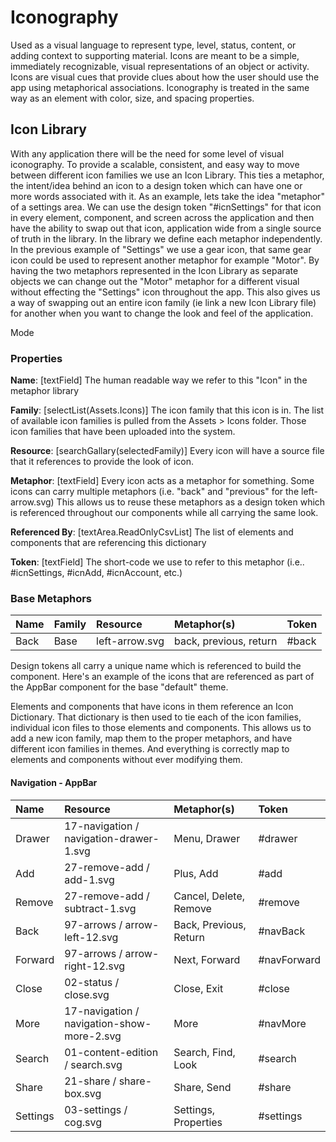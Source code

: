 # Iconography

Used as a visual language to represent type, level, status, content, or adding context to supporting material. Icons are meant to be a simple, immediately recognizable, visual representations of an object or activity. Icons are visual cues that provide clues about how the user should use the app using metaphorical associations. Iconography is treated in the same way as an element with color, size, and spacing properties.

## Icon Library

With any application there will be the need for some level of visual iconography. To provide a scalable, consistent, and easy way to move between different icon families we use an Icon Library. This ties a metaphor, the intent/idea behind an icon to a design token which can have one or more words associated with it. As an example, lets take the idea "metaphor" of a settings area. We can use the design token "\#icnSettings" for that icon in every element, component, and screen across the application and then have the ability to swap out that icon, application wide from a single source of truth in the library. In the library we define each metaphor independently.  In the previous example of "Settings" we use a gear icon, that same gear icon could be used to represent another metaphor for example "Motor". By having the two metaphors represented in the Icon Library as separate objects we can change out the "Motor" metaphor for a different visual without effecting the "Settings" icon throughout the app. This also gives us a way of swapping out an entire icon family (ie link a new Icon Library file) for another when you want to change the look and feel of the application.

Mode

### Properties

**Name**: \[textField\] The human readable way we refer to this "Icon" in the metaphor library

**Family**: \[selectList\(Assets.Icons\)\] The icon family that this icon is in. The list of available icon families is pulled from the Assets &gt; Icons folder. Those icon families that have been uploaded into the system.

**Resource**: \[searchGallary\(selectedFamily\)\] Every icon will have a source file that it references to provide the look of icon.

**Metaphor**: \[textField\] Every icon acts as a metaphor for something. Some icons can carry multiple metaphors \(i.e. "back" and "previous" for the left-arrow.svg\) This allows us to reuse these metaphors as a design token which is referenced throughout our components while all carrying the same look.

**Referenced By**: \[textArea.ReadOnlyCsvList\] The list of elements and components that are referencing this dictionary

**Token**: \[textField\] The short-code we use to refer to this metaphor \(i.e.. \#icnSettings, \#icnAdd, \#icnAccount, etc.\)

### Base Metaphors

| **Name** | **Family** | **Resource** | **Metaphor\(s\)** | **Token** |
| :--- | :--- | :--- | :--- | :--- |
| Back | Base | left-arrow.svg | back, previous, return | \#back |

Design tokens all carry a unique name which is referenced to build the component. Here's an example of the icons that are referenced as part of the AppBar component for the base "default" theme.

Elements and components that have icons in them reference an Icon Dictionary. That dictionary is then used to tie each of the icon families, individual icon files to those elements and components. This allows us to add a new icon family, map them to the proper metaphors, and have different icon families in themes. And everything is correctly map to elements and components without ever modifying them.

#### Navigation - AppBar

| **Name** | **Resource** | **Metaphor\(s\)** | **Token** |
| :--- | :--- | :--- | :--- |
| Drawer | 17-navigation /  navigation-drawer-1.svg | Menu, Drawer | \#drawer |
| Add | 27-remove-add /  add-1.svg | Plus, Add | \#add |
| Remove | 27-remove-add /  subtract-1.svg | Cancel, Delete,  Remove | \#remove |
| Back | 97-arrows /  arrow-left-12.svg | Back, Previous,  Return | \#navBack |
| Forward | 97-arrows /  arrow-right-12.svg | Next, Forward | \#navForward |
| Close | 02-status /  close.svg | Close, Exit | \#close |
| More | 17-navigation /  navigation-show-more-2.svg | More | \#navMore |
| Search | 01-content-edition  / search.svg | Search, Find, Look | \#search |
| Share | 21-share /  share-box.svg | Share, Send | \#share |
| Settings | 03-settings /  cog.svg | Settings,  Properties | \#settings |

